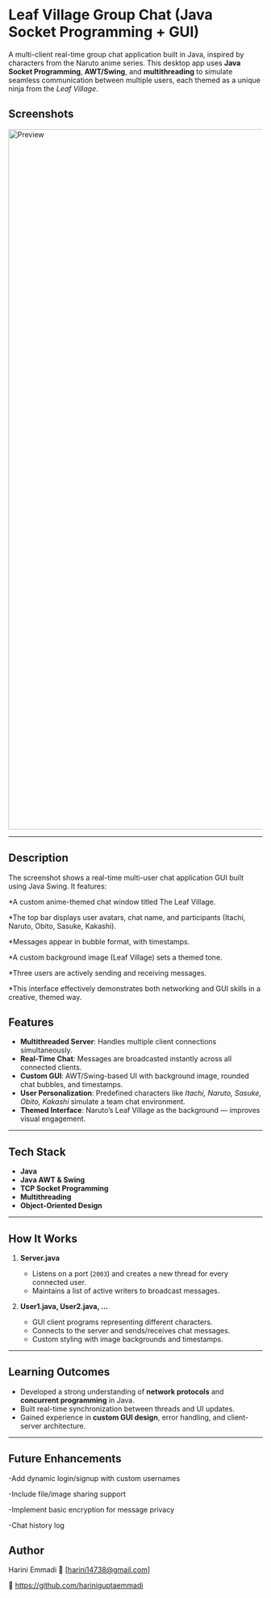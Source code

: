 # Leaf Village Group Chat (Java Socket Programming + GUI)

A multi-client real-time group chat application built in Java, inspired by characters from the Naruto anime series. This desktop app uses **Java Socket Programming**, **AWT/Swing**, and **multithreading** to simulate seamless communication between multiple users, each themed as a unique ninja from the *Leaf Village*.

## Screenshots

<img width="1388" alt="Preview" src="https://github.com/user-attachments/assets/94c6411f-0568-4b47-bc03-d1949c71570e" />

---

## Description

The screenshot shows a real-time multi-user chat application GUI built using Java Swing. It features:

*A custom anime-themed chat window titled The Leaf Village.

*The top bar displays user avatars, chat name, and participants (Itachi, Naruto, Obito, Sasuke, Kakashi).

*Messages appear in bubble format, with timestamps.

*A custom background image (Leaf Village) sets a themed tone.

*Three users are actively sending and receiving messages.

*This interface effectively demonstrates both networking and GUI skills in a creative, themed way.

## Features

- **Multithreaded Server**: Handles multiple client connections simultaneously.
- **Real-Time Chat**: Messages are broadcasted instantly across all connected clients.
- **Custom GUI**: AWT/Swing-based UI with background image, rounded chat bubbles, and timestamps.
- **User Personalization**: Predefined characters like *Itachi, Naruto, Sasuke, Obito, Kakashi* simulate a team chat environment.
- **Themed Interface**: Naruto’s Leaf Village as the background — improves visual engagement.

---

## Tech Stack

- **Java**  
- **Java AWT & Swing**  
- **TCP Socket Programming**  
- **Multithreading**  
- **Object-Oriented Design**


---

##  How It Works

1. **Server.java**  
   - Listens on a port (`2003`) and creates a new thread for every connected user.
   - Maintains a list of active writers to broadcast messages.

2. **User1.java, User2.java, ...**  
   - GUI client programs representing different characters.
   - Connects to the server and sends/receives chat messages.
   - Custom styling with image backgrounds and timestamps.

---



## Learning Outcomes

- Developed a strong understanding of **network protocols** and **concurrent programming** in Java.
- Built real-time synchronization between threads and UI updates.
- Gained experience in **custom GUI design**, error handling, and client-server architecture.

---

## Future Enhancements

-Add dynamic login/signup with custom usernames

-Include file/image sharing support

-Implement basic encryption for message privacy

-Chat history log

## Author

Harini Emmadi
📧 [harini14738@gmail.com]

🔗 https://github.com/hariniguptaemmadi

